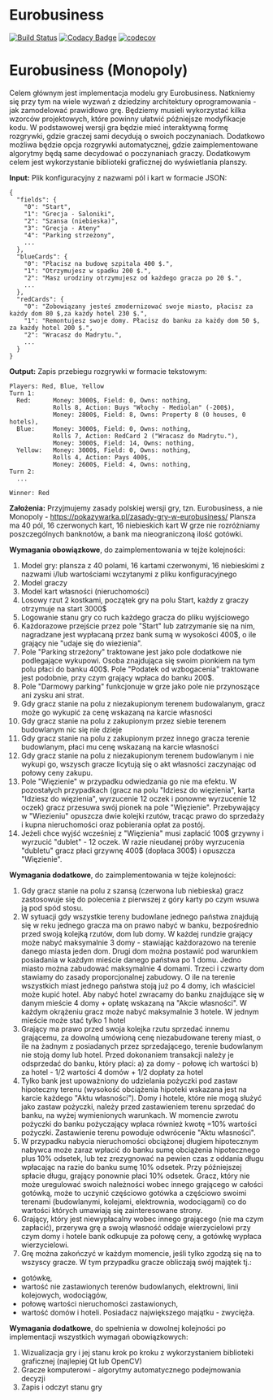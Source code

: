 # Eurobusiness
[![Build Status](https://www.travis-ci.org/LordLukin/Eurobusiness.svg?branch=master)](https://travis-ci.org/LordLukin/Eurobusiness.svg?branch=master) 
[![Codacy Badge](https://api.codacy.com/project/badge/Grade/56d03d8bdb924fb7af54f6ee2134063d)](https://www.codacy.com/app/LordLukin/Eurobusiness?utm_source=github.com&amp;utm_medium=referral&amp;utm_content=LordLukin/Eurobusiness&amp;utm_campaign=Badge_Grade)
[![codecov](https://codecov.io/gh/Tomek52/Eurobusiness/branch/master/graph/badge.svg)](https://codecov.io/gh/Tomek52/Eurobusiness)

Eurobusiness (Monopoly)
=====================
Celem głównym jest implementacja modelu gry Eurobusiness. Natkniemy się przy tym na wiele wyzwań z dziedziny architektury oprogramowania - jak zamodelować prawidłowo grę. Będziemy musieli wykorzystać kilka wzorców projektowych, które powinny ułatwić późniejsze modyfikacje kodu. W podstawowej wersji gra będzie mieć interaktywną formę rozgrywki, gdzie graczej sami decydują o swoich poczynaniach. Dodatkowo możliwa będzie opcja rozgrywki automatycznej, gdzie zaimplementowane algorytmy będą same decydować o poczynaniach graczy. Dodatkowym celem jest wykorzystanie biblioteki graficznej do wyświetlania planszy.

**Input:**
Plik konfiguracyjny z nazwami pól i kart w formacie JSON:

```
{
  "fields": {
    "0": "Start",
    "1": "Grecja - Saloniki",
    "2": "Szansa (niebieska)",
    "3": "Grecja - Ateny"
    "4": "Parking strzeżony",
    ...
  },
  "blueCards": {
    "0": "Płacisz na budowę szpitala 400 $.",
    "1": "Otrzymujesz w spadku 200 $.",
    "2": "Masz urodziny otrzymujesz od każdego gracza po 20 $.",
    ...
  },
  "redCards": {
    "0": "Zobowiązany jesteś zmodernizować swoje miasto, płacisz za każdy dom 80 $,za każdy hotel 230 $.",
    "1": "Remontujesz swoje domy. Płacisz do banku za każdy dom 50 $, za każdy hotel 200 $.",
    "2": "Wracasz do Madrytu.",
    ...
  }
}
```

**Output:**
Zapis przebiegu rozgrywki w formacie tekstowym:

```
Players: Red, Blue, Yellow
Turn 1:
  Red:		Money: 3000$, Field: 0, Owns: nothing,
			Rolls 8, Action: Buys "Włochy - Mediolan" (-200$),
			Money: 2800$, Field: 8, Owns: Property 8 (0 houses, 0 hotels),
  Blue: 	Money: 3000$, Field: 0, Owns: nothing,
			Rolls 7, Action: RedCard 2 ("Wracasz do Madrytu."),
			Money: 3000$, Field: 14, Owns: nothing,
  Yellow: 	Money: 3000$, Field: 0, Owns: nothing,
			Rolls 4, Action: Pays 400$,
			Money: 2600$, Field: 4, Owns: nothing,
Turn 2:
  ...
  
Winner: Red
```

**Założenia:**
Przyjmujemy zasady polskiej wersji gry, tzn. Eurobusiness, a nie Monopoly - https://pokazywarka.pl/zasady-gry-w-eurobusiness/
Plansza ma 40 pól, 16 czerwonych kart, 16 niebieskich kart
W grze nie rozróżniamy poszczególnych banknotów, a bank ma nieograniczoną ilość gotówki.

**Wymagania obowiązkowe**, do zaimplementowania w tejże kolejności:

1. Model gry: plansza z 40 polami, 16 kartami czerwonymi, 16 niebieskimi z nazwami i/lub wartościami wczytanymi z pliku konfiguracyjnego
2. Model graczy
3. Model kart własności (nieruchomości)
4. Losowy rzut 2 kostkami, początek gry na polu Start, każdy z graczy otrzymuje na start 3000$
5. Logowanie stanu gry co ruch każdego gracza do pliku wyjściowego
6. Każdorazowe przejście przez pole "Start" lub zatrzymanie się na nim, nagradzane jest wypłacaną przez bank sumą w wysokości 400$, o ile grający nie "udaje się do wiezienia". 
7. Pole "Parking strzeżony" traktowane jest jako pole dodatkowe nie podlegające wykupowi. Osoba znajdująca się swoim pionkiem na tym polu płaci do banku 400$. Pole "Podatek od wzbogacenia" traktowane jest podobnie, przy czym grający wpłaca do banku 200$. 
8. Pole "Darmowy parking" funkcjonuje w grze jako pole nie przynoszące ani zysku ani strat. 
9. Gdy gracz stanie na polu z niezakupionym terenem budowalanym, gracz może go wykupić za cenę wskazaną na karcie własności
10. Gdy gracz stanie na polu z zakupionym przez siebie terenem budowlanym nic się nie dzieje
11. Gdy gracz stanie na polu z zakupionym przez innego gracza terenie budowlanym, płaci mu cenę wskazaną na karcie własności
12. Gdy gracz stanie na polu z niezakupionym terenem budowlanym i nie wykupi go, wszysch gracze licytują się o akt własności zaczynając od połowy ceny zakupu.
13. Pole "Więzienie" w przypadku odwiedzania go nie ma efektu. W pozostałych przypadkach (gracz na polu "Idziesz do więzienia", karta "Idziesz do więzienia", wyrzucenie 12 oczek i ponowne wyrzucenie 12 oczek) gracz przesuwa swój pionek na pole "Więzienie". Przebywający w "Wiezieniu" opuszcza dwie kolejki rzutów, tracąc prawo do sprzedaży i kupna nieruchomości oraz pobierania opłat za postój. 
14. Jeżeli chce wyjść wcześniej z "Więzienia" musi zapłacić 100$ grzywny i wyrzucić "dublet" - 12 oczek. W razie nieudanej próby wyrzucenia "dubletu" gracz płaci grzywnę 400$ (dopłaca 300$) i opuszcza "Więzienie". 

**Wymagania dodatkowe**, do zaimplementowania w tejże kolejności:

1. Gdy gracz stanie na polu z szansą (czerwona lub niebieska) gracz zastosowuje się do polecenia z pierwszej z góry karty po czym wsuwa ją pod spód stosu.
2. W sytuacji gdy wszystkie tereny budowlane jednego państwa znajdują się w reku jednego gracza ma on prawo nabyć w banku, bezpośrednio przed swoją kolejką rzutów, dom lub domy. W każdej rundzie grający może nabyć maksymalnie 3 domy - stawiając każdorazowo na terenie danego miasta jeden dom. Drugi dom można postawić pod warunkiem posiadania w każdym mieście danego państwa po 1 domu. Jedno miasto można zabudować maksymalnie 4 domami. Trzeci i czwarty dom stawiamy do zasady proporcjonalnej zabudowy. O ile na terenie wszystkich miast jednego państwa stoją już po 4 domy, ich właściciel może kupić hotel. Aby nabyć hotel zwracamy do banku znajdujące się w danym mieście 4 domy + opłatę wskazaną na "Akcie własności". W każdym okrążeniu gracz może nabyć maksymalnie 3 hotele. W jednym mieście może stać tylko 1 hotel
3. Grający ma prawo przed swoja kolejka rzutu sprzedać innemu grającemu, za dowolną umówioną cenę niezabudowane tereny miast, o ile na żadnym z posiadanych przez sprzedającego, terenie budowlanym nie stoją domy lub hotel. Przed dokonaniem transakcji należy je odsprzedać do banku, który płaci: 
a) za domy - połowę ich wartości 
b) za hotel - 1/2 wartości 4 domów + 1/2 dopłaty za hotel 
4. Tylko bank jest upoważniony do udzielania pożyczki pod zastaw hipoteczny terenu (wysokość obciążenia hipoteki wskazana jest na karcie każdego "Aktu własności"). Domy i hotele, które nie mogą służyć jako zastaw pożyczki, należy przed zastawieniem terenu sprzedać do banku, na wyżej wymienionych warunkach. W momencie zwrotu pożyczki do banku pożyczający wpłaca również kwotę =10% wartości pożyczki. Zastawienie terenu powoduje odwrócenie "Aktu własności". 
5. W przypadku nabycia nieruchomości obciążonej długiem hipotecznym nabywca może zaraz wpłacić do banku sumę obciążenia hipotecznego plus 10% odsetek, lub tez zrezygnować na pewien czas z oddania długu wpłacając na razie do banku sumę 10% odsetek. Przy późniejszej spłacie długu, grający ponownie płaci 10% odsetek. Gracz, który nie może uregulować swoich należności wobec innego grającego w całości gotówką, może to uczynić częściowo gotówka a częściowo swoimi terenami (budowlanymi, kolejami, elektrownia, wodociągami) co do wartości których umawiają się zainteresowane strony. 
6. Grający, który jest niewypłacalny wobec innego grającego (nie ma czym zapłacić), przerywa grę a swoją własność oddaje wierzycielowi przy czym domy i hotele bank odkupuje za połowę ceny, a gotówkę wypłaca wierzycielowi. 
7. Grę można zakończyć w każdym momencie, jeśli tylko zgodzą się na to wszyscy gracze. W tym przypadku gracze obliczają swój majątek tj.: 
- gotówkę, 
- wartość nie zastawionych terenów budowlanych, elektrowni, linii kolejowych, wodociągów, 
- połowę wartości nieruchomości zastawionych, 
- wartość domów i hoteli. 
Posiadacz największego majątku - zwycięża.

**Wymagania dodatkowe**, do spełnienia w dowolnej kolejności po implementacji wszystkich wymagań obowiązkowych:

1. Wizualizacja gry i jej stanu krok po kroku z wykorzystaniem biblioteki graficznej (najlepiej Qt lub OpenCV)
2. Gracze komputerowi - algorytmy automatycznego podejmowania decyzji
3. Zapis i odczyt stanu gry
